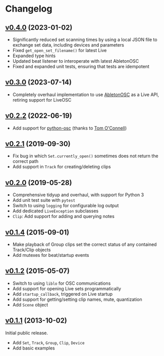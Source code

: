 # Changelog

## [v0.4.0](https://github.com/ideoforms/pylive/releases/tag/v0.4.0) (2023-01-02)

 - Significantly reduced set scanning times by using a local JSON file to exchange set data, including devices and parameters
 - Fixed `get_open_set_filename()` for latest Live
 - Expanded type hints
 - Updated beat listener to interoperate with latest AbletonOSC
 - Fixed and expanded unit tests, ensuring that tests are idempotent

## [v0.3.0](https://github.com/ideoforms/pylive/releases/tag/v0.3.0) (2023-07-14)

- Completely overhaul implementation to use [AbletonOSC](https://github.com/ideoforms/AbletonOSC) as a Live API, retiring support for LiveOSC

## [v0.2.2](https://github.com/ideoforms/pylive/releases/tag/v0.2.2) (2022-06-19)

- Add support for [python-osc](https://pypi.org/project/python-osc/) (thanks to [Tom O'Connell](https://github.com/tom-oconnell))

## [v0.2.1](https://github.com/ideoforms/pylive/releases/tag/v0.2.1) (2019-09-30)

- Fix bug in which `Set.currently_open()` sometimes does not return the correct path
- Add support in `Track` for creating/deleting clips

## [v0.2.0](https://github.com/ideoforms/pylive/releases/tag/v0.2.0) (2019-05-28)

 - Comprehensive tidyup and overhaul, with support for Python 3
 - Add unit test suite with `pytest`
 - Switch to using `logging` for configurable log output
 - Add dedicated `LiveException` subclasses
 - `Clip`: Add support for adding and querying notes

## [v0.1.4](https://github.com/ideoforms/pylive/releases/tag/v0.1.4) (2015-09-01)

- Make playback of Group clips set the correct status of any contained Track/Clip objects
- Add mutexes for beat/startup events

## [v0.1.2](https://github.com/ideoforms/pylive/releases/tag/v0.1.2) (2015-05-07)

- Switch to using `liblo` for OSC communications
- Add support for opening Live sets programmatically
- Add `startup_callback`, triggered on Live startup
- Add support for getting/setting clip names, mute, quantization
- Add `Scene` object


## [v0.1.1](https://github.com/ideoforms/pylive/releases/tag/v0.1.1) (2013-10-02)

Initial public release.

- Add `Set`, `Track`, `Group`, `Clip`, `Device`
- Add basic examples

